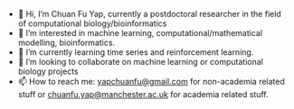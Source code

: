 - 👋 Hi, I’m Chuan Fu Yap, currently a postdoctoral researcher in the field of computational biology/bioinformatics
- 👀 I’m interested in machine learning, computational/mathematical modelling, bioinformatics.
- 🌱 I’m currently learning time series and reinforcement learning.
- 💞️ I’m looking to collaborate on machine learning or computational biology projects
- 📫 How to reach me: yapchuanfu@gmail.com for non-academia related stuff or chuanfu.yap@manchester.ac.uk for academia related stuff.

<!---
chuanfuyap/chuanfuyap is a ✨ special ✨ repository because its `README.md` (this file) appears on your GitHub profile.
You can click the Preview link to take a look at your changes.
--->
